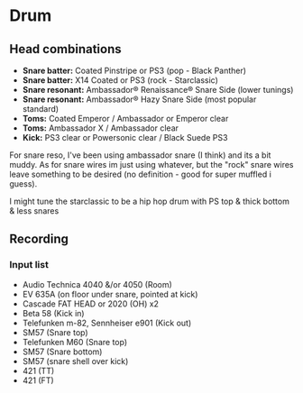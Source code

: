 # Drum

## Head combinations

- **Snare batter:** Coated Pinstripe or PS3 (pop - Black Panther)
- **Snare batter:** X14 Coated or PS3 (rock - Starclassic)
- **Snare resonant:** Ambassador® Renaissance® Snare Side (lower tunings)
- **Snare resonant:** Ambassador® Hazy Snare Side (most popular standard)
- **Toms:** Coated Emperor / Ambassador or Emperor clear
- **Toms:** Ambassador X / Ambassador clear
- **Kick:** PS3 clear or Powersonic clear / Black Suede PS3

For snare reso, I've been using ambassador snare (I think) and its a bit muddy. As for snare wires im just using whatever, but the "rock" snare wires leave something to be desired (no definition - good for super muffled i guess).

I might tune the starclassic to be a hip hop drum with PS top & thick bottom & less snares

## Recording

### Input list

- Audio Technica 4040 &/or 4050 (Room)
- EV 635A (on floor under snare, pointed at kick)
- Cascade FAT HEAD or 2020 (OH) x2
- Beta 58 (Kick in)
- Telefunken m-82, Sennheiser e901 (Kick out)
- SM57 (Snare top)
- Telefunken M60 (Snare top)
- SM57 (Snare bottom)
- SM57 (snare shell over kick)
- 421 (TT)
- 421 (FT)

